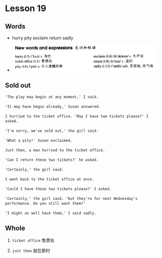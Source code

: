 # Lesson 19

## Words

- hurry pity exclaim return sadly

- ![Words](../../../Images/Part2/02/words-19.png)

## Sold out

```
'The play may begin at any moment,' I said.

'It may have begun already,' Susan answered.

I hurried to the ticket office. 'May I have two tickets please?' I asked.

'I'm sorry, we've sold out,' the girl said.

'What a pity!' Susan exclaimed.

Just then, a man hurried to the ticket office.

'Can I return these two tickets?' he asked.

'Certainly,' the girl said.

I went back to the ticket office at once.

'Could I have those two tickets please?' I asked.

'Certainly,' the girl said. 'but they're for next Wednesday's performance. Do you still want them?'

'I might as well have them,' I said sadly.
```

## Whole

1. `ticket office` 售票处

2. `just then` 就在那时
